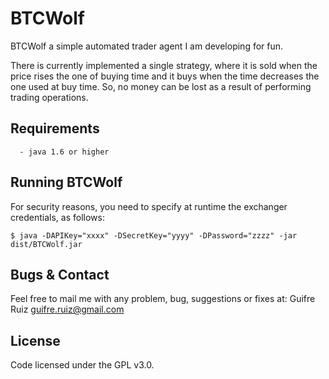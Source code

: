 BTCWolf
===========
BTCWolf a simple automated trader agent I am developing for fun. 

There is currently implemented a single strategy, where it is sold when the price rises the one of buying time and it buys when the time decreases the one used at buy time. So, no money can be lost as a result of performing trading operations.


Requirements
------------
      - java 1.6 or higher


Running BTCWolf
---------------------
For security reasons, you need to specify at runtime the exchanger credentials, as follows:


    $ java -DAPIKey="xxxx" -DSecretKey="yyyy" -DPassword="zzzz" -jar dist/BTCWolf.jar


Bugs & Contact
--------------
Feel free to mail me with any problem, bug, suggestions or fixes at:
Guifre Ruiz <guifre.ruiz@gmail.com>


License
-------
Code licensed under the GPL v3.0.
